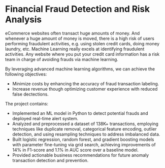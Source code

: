 # Financial Fraud Detection and Risk Analysis
eCommerce websites often transact huge amounts of money. And whenever a huge amount of money is moved, there is a high risk of users performing fraudulent activities, e.g. using stolen credit cards, doing money laundry, etc. Machine Learning really excels at identifying fraudulent activities. Any website where you put your credit card information has a risk team in charge of avoiding frauds via machine learning.

By leveraging advanced machine learning algorithms, we can achieve the following objectives:
* Minimize costs by enhancing the accuracy of fraud transaction labeling.
* Increase revenue though optimizing customer experience with reduced false dectections.

The project contains:
* Implemented an ML model in Python to detect potential frauds and deployed real-time alert system.
*	Analyzed and preprocessed a dataset of 138K+ transactions, employing techniques like duplicate removal, categorical feature encoding, outlier detection, and using resampling techniques to address imbalanced data.
*	Built logistic regression, random forest, and gradient boosting models with parameter fine-tuning via grid search, achieving improvements of 14% in F1-score and 1.1% in AUC score over a baseline model.
* Provided actionable business recommendations for future anomaly transaction detection and prevention.
